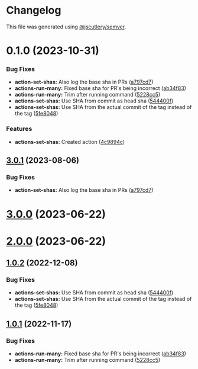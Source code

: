 # Changelog

This file was generated using [@jscutlery/semver](https://github.com/jscutlery/semver).

# 0.1.0 (2023-10-31)


### Bug Fixes

* **action-set-shas:** Also log the base sha in PRs ([a797cd7](https://github.com/TriPSs/nx-extend/commit/a797cd778b9e0c0e6b0028a1863c0f7696caa8c2))
* **actions-run-many:** Fixed base sha for PR's being incorrect ([ab34f83](https://github.com/TriPSs/nx-extend/commit/ab34f83401176c9f966cc9aa23c459e772d36525))
* **actions-run-many:** Trim after running command ([5228cc5](https://github.com/TriPSs/nx-extend/commit/5228cc5875039c48c78571fb545cc920b0d38cdc))
* **actions-set-shas:** Use SHA from commit as head sha ([544400f](https://github.com/TriPSs/nx-extend/commit/544400f54538d83fcfe5c900dd0a23a35cd6ee4d))
* **actions-set-shas:** Use SHA from the actual commit of the tag instead of the tag ([5fe8048](https://github.com/TriPSs/nx-extend/commit/5fe8048eb76d41acdb358c227a117e3890b7c05f))


### Features

* **actions-set-shas:** Created action ([4c9894c](https://github.com/TriPSs/nx-extend/commit/4c9894c037694053ee303d0d49d0d2afeef17e1a))



## [3.0.1](https://github.com/TriPSs/nx-extend/compare/actions-set-shas@3.0.0...actions-set-shas@3.0.1) (2023-08-06)


### Bug Fixes

* **action-set-shas:** Also log the base sha in PRs ([a797cd7](https://github.com/TriPSs/nx-extend/commit/a797cd778b9e0c0e6b0028a1863c0f7696caa8c2))



# [3.0.0](https://github.com/TriPSs/nx-extend/compare/actions-set-shas@2.0.0...actions-set-shas@3.0.0) (2023-06-22)



# [2.0.0](https://github.com/TriPSs/nx-extend/compare/actions-set-shas@1.0.2...actions-set-shas@2.0.0) (2023-06-22)



## [1.0.2](https://github.com/TriPSs/nx-extend/compare/actions-set-shas@1.0.1...actions-set-shas@1.0.2) (2022-12-08)


### Bug Fixes

* **actions-set-shas:** Use SHA from commit as head sha ([544400f](https://github.com/TriPSs/nx-extend/commit/544400f54538d83fcfe5c900dd0a23a35cd6ee4d))
* **actions-set-shas:** Use SHA from the actual commit of the tag instead of the tag ([5fe8048](https://github.com/TriPSs/nx-extend/commit/5fe8048eb76d41acdb358c227a117e3890b7c05f))



## [1.0.1](https://github.com/TriPSs/nx-extend/compare/actions-set-shas@1.0.0...actions-set-shas@1.0.1) (2022-11-17)


### Bug Fixes

* **actions-run-many:** Fixed base sha for PR's being incorrect ([ab34f83](https://github.com/TriPSs/nx-extend/commit/ab34f83401176c9f966cc9aa23c459e772d36525))
* **actions-run-many:** Trim after running command ([5228cc5](https://github.com/TriPSs/nx-extend/commit/5228cc5875039c48c78571fb545cc920b0d38cdc))
